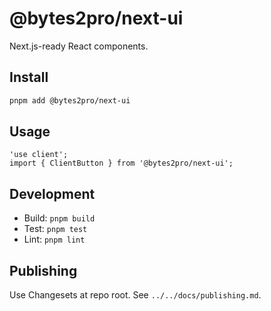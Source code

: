 # @bytes2pro/next-ui

Next.js-ready React components.

## Install

```bash
pnpm add @bytes2pro/next-ui
```

## Usage

```tsx
'use client';
import { ClientButton } from '@bytes2pro/next-ui';
```

## Development

- Build: `pnpm build`
- Test: `pnpm test`
- Lint: `pnpm lint`

## Publishing

Use Changesets at repo root. See `../../docs/publishing.md`.

